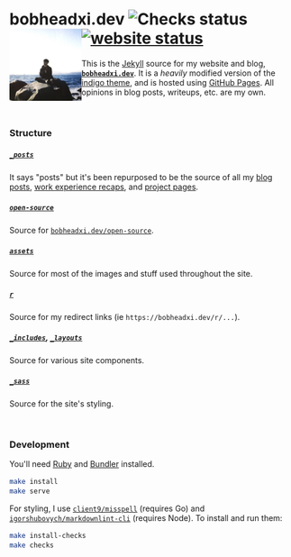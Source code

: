# bobheadxi.dev ![Checks status](https://github.com/bobheadxi/bobheadxi.github.io/workflows/Checks/badge.svg) [![website status](https://img.shields.io/website/https/bobheadxi.dev.svg?down_color=lightgrey&down_message=offline&label=website&up_message=online)](https://bobheadxi.dev) <img align="left" width=128 src="/assets/images/profile.jpg"/>

This is the [Jekyll](https://jekyllrb.com/) source for my website and blog, [**`bobheadxi.dev`**](https://bobheadxi.dev).
It is a *heavily* modified version of the [indigo theme](https://github.com/sergiokopplin/indigo),
and is hosted using [GitHub Pages](https://pages.github.com/). All opinions in blog posts, writeups, etc. are my own.

<br />

### Structure

##### [`_posts`](/_posts)

It says "posts" but it's been repurposed to be the source of all my [blog posts](https://bobheadxi.dev/blog),
[work experience recaps](https://bobheadxi.dev/#work-experience), and [project pages](https://bobheadxi.dev/open-source).

##### [`open-source`](/open-source)

Source for [`bobheadxi.dev/open-source`](https://bobheadxi.dev/open-source).

##### [`assets`](/assets)

Source for most of the images and stuff used throughout the site.

##### [`r`](/r)

Source for my redirect links (ie `https://bobheadxi.dev/r/...`).

##### [`_includes`](/_includes), [`_layouts`](/_layouts)

Source for various site components.

##### [`_sass`](/_sass)

Source for the site's styling.

<br />

### Development

You'll need [Ruby](https://www.ruby-lang.org/en/documentation/installation/) and [Bundler](https://bundler.io/) installed.

```sh
make install
make serve
```

For styling, I use [`client9/misspell`](https://github.com/client9/misspell) (requires Go) and [`igorshubovych/markdownlint-cli`](https://github.com/igorshubovych/markdownlint-cli) (requires Node). To install and run them:

```sh
make install-checks
make checks
```
